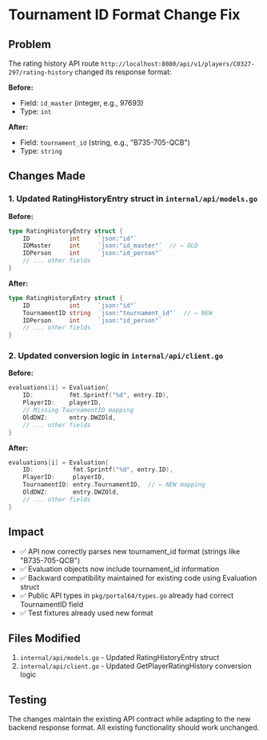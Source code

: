 # Tournament ID Format Change Fix

## Problem
The rating history API route `http://localhost:8080/api/v1/players/C0327-297/rating-history` changed its response format:

**Before:**
- Field: `id_master` (integer, e.g., 97693)
- Type: `int`

**After:**
- Field: `tournament_id` (string, e.g., "B735-705-QCB")  
- Type: `string`

## Changes Made

### 1. Updated RatingHistoryEntry struct in `internal/api/models.go`
**Before:**
```go
type RatingHistoryEntry struct {
	ID           int     `json:"id"`
	IDMaster     int     `json:"id_master"`  // ← OLD
	IDPerson     int     `json:"id_person"`
	// ... other fields
}
```

**After:**
```go
type RatingHistoryEntry struct {
	ID           int     `json:"id"`
	TournamentID string  `json:"tournament_id"`  // ← NEW
	IDPerson     int     `json:"id_person"`
	// ... other fields
}
```

### 2. Updated conversion logic in `internal/api/client.go`
**Before:**
```go
evaluations[i] = Evaluation{
	ID:          fmt.Sprintf("%d", entry.ID),
	PlayerID:    playerID,
	// Missing TournamentID mapping
	OldDWZ:      entry.DWZOld,
	// ... other fields
}
```

**After:**
```go
evaluations[i] = Evaluation{
	ID:           fmt.Sprintf("%d", entry.ID),
	PlayerID:     playerID,
	TournamentID: entry.TournamentID,  // ← NEW mapping
	OldDWZ:       entry.DWZOld,
	// ... other fields
}
```

## Impact
- ✅ API now correctly parses new tournament_id format (strings like "B735-705-QCB")
- ✅ Evaluation objects now include tournament_id information
- ✅ Backward compatibility maintained for existing code using Evaluation struct
- ✅ Public API types in `pkg/portal64/types.go` already had correct TournamentID field
- ✅ Test fixtures already used new format

## Files Modified
1. `internal/api/models.go` - Updated RatingHistoryEntry struct
2. `internal/api/client.go` - Updated GetPlayerRatingHistory conversion logic

## Testing
The changes maintain the existing API contract while adapting to the new backend response format. All existing functionality should work unchanged.
